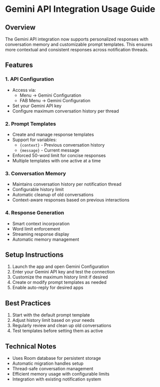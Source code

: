 # Gemini API Integration Usage Guide

## Overview
The Gemini API integration now supports personalized responses with conversation memory and customizable prompt templates. This ensures more contextual and consistent responses across notification threads.

## Features

### 1. API Configuration
- Access via:
  * Menu -> Gemini Configuration
  * FAB Menu -> Gemini Configuration
- Set your Gemini API key
- Configure maximum conversation history per thread

### 2. Prompt Templates
- Create and manage response templates
- Support for variables:
  * `{context}` - Previous conversation history
  * `{message}` - Current message
- Enforced 50-word limit for concise responses
- Multiple templates with one active at a time

### 3. Conversation Memory
- Maintains conversation history per notification thread
- Configurable history limit
- Automatic cleanup of old conversations
- Context-aware responses based on previous interactions

### 4. Response Generation
- Smart context incorporation
- Word limit enforcement
- Streaming response display
- Automatic memory management

## Setup Instructions

1. Launch the app and open Gemini Configuration
2. Enter your Gemini API key and test the connection
3. Customize the maximum history limit if desired
4. Create or modify prompt templates as needed
5. Enable auto-reply for desired apps

## Best Practices

1. Start with the default prompt template
2. Adjust history limit based on your needs
3. Regularly review and clean up old conversations
4. Test templates before setting them as active

## Technical Notes

- Uses Room database for persistent storage
- Automatic migration handles setup
- Thread-safe conversation management
- Efficient memory usage with configurable limits
- Integration with existing notification system